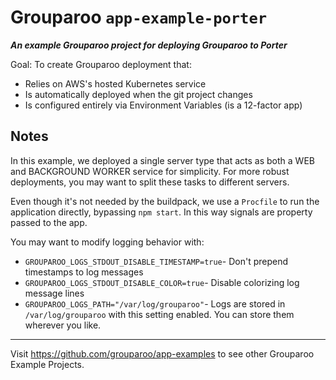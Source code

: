 # Grouparoo `app-example-porter`

_**An example Grouparoo project for deploying Grouparoo to Porter**_

Goal: To create Grouparoo deployment that:

- Relies on AWS's hosted Kubernetes service
- Is automatically deployed when the git project changes
- Is configured entirely via Environment Variables (is a 12-factor app)

## Notes

In this example, we deployed a single server type that acts as both a WEB and BACKGROUND WORKER service for simplicity. For more robust deployments, you may want to split these tasks to different servers.

Even though it's not needed by the buildpack, we use a `Procfile` to run the application directly, bypassing `npm start`. In this way signals are property passed to the app.

You may want to modify logging behavior with:

- `GROUPAROO_LOGS_STDOUT_DISABLE_TIMESTAMP=true`- Don't prepend timestamps to log messages
- `GROUPAROO_LOGS_STDOUT_DISABLE_COLOR=true`- Disable colorizing log message lines
- `GROUPAROO_LOGS_PATH="/var/log/grouparoo"`- Logs are stored in `/var/log/grouparoo` with this setting enabled. You can store them wherever you like.

---

Visit https://github.com/grouparoo/app-examples to see other Grouparoo Example Projects.

```

```
